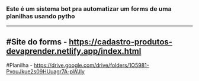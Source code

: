 ### Este é um sistema bot pra automatizar um forms de uma planilhas usando pytho
---
#Site do forms - https://cadastro-produtos-devaprender.netlify.app/index.html
--
#Planilha - https://drive.google.com/drive/folders/1O5981-PvouJkue2s09HUuagr7A-pWJly
